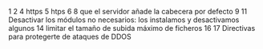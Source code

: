 1
2
4 https 
5 htps
6 
8 que el servidor añade la cabecera por defecto
9
11 Desactivar los módulos no necesarios: los instalamos y desactivamos algunos
14 limitar el tamaño de subida máximo de ficheros
16 
17 Directivas para protegerte de ataques de DDOS
